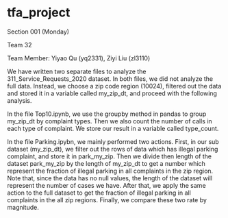 # tfa_project

Section 001 (Monday)

Team 32

Team Member: Yiyao Qu (yq2331), Ziyi Liu (zl3110)


We have written two separate files to analyze the 311_Service_Requests_2020 dataset. In both files, we did not analyze the full data. Instead, we choose a zip code region (10024), filtered out the data and stored it in a variable called my_zip_dt, and proceed with the following analysis. 

In the file Top10.ipynb, we use the groupby method in pandas to group my_zip_dt by complaint types. Then we also count the number of calls in each type of complaint. We store our result in a variable called type_count. 

In the file Parking.ipybn, we mainly performed two actions. First, in our sub dataset (my_zip_dt), we filter out the rows of data which has illegal parking complaint, and store it in park_my_zip. Then we divide then length of the dataset park_my_zip by the length of my_zip_dt to get a number which represent the fraction of illegal parking in all complaints in the zip region. Note that, since the data has no null values, the length of the dataset will represent the number of cases we have. After that, we apply the same action to the full dataset to get the fraction of illegal parking in all complaints in the all zip regions. Finally, we compare these two rate by magnitude. 
